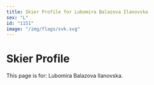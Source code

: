 ```yaml
---
title: Skier Profile for Lubomira Balazova Ilanovska
sex: "L"
id: "1151"
image: "/img/flags/svk.svg" 
---
```


# Skier Profile

This page is for: Lubomira Balazova Ilanovska.
    